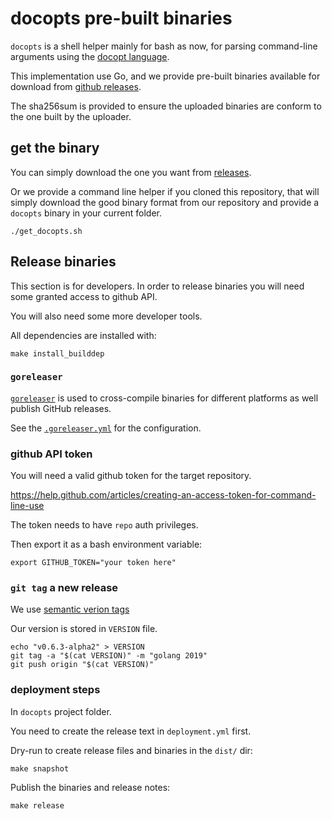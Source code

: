 # docopts pre-built binaries

`docopts` is a shell helper mainly for bash as now, for parsing command-line arguments using the
[docopt language](https://docopt.org).

This implementation use Go, and we provide pre-built binaries available for download from
[github releases](https://github.com/docopt/docopts/releases).

The sha256sum is provided to ensure the uploaded binaries are conform to the
one built by the uploader.

## get the binary

You can simply download the one you want from [releases](https://github.com/docopt/docopts/releases).

Or we provide a command line helper if you cloned this repository, that will
simply download the good binary format from our repository and provide a `docopts` binary in
your current folder.

```
./get_docopts.sh
```

## Release binaries

This section is for developers. In order to release binaries you will need
some granted access to github API.

You will also need some more developer tools.

All dependencies are installed with:

```
make install_builddep
```

### `goreleaser`

[`goreleaser`](https://github.com/goreleaser/goreleaser) is used to cross-compile binaries for different platforms as well publish GitHub releases.

See the [`.goreleaser.yml`](../goreleaser.yml) for the configuration.

### github API token

You will need a valid github token for the target repository.

https://help.github.com/articles/creating-an-access-token-for-command-line-use

The token needs to have `repo` auth privileges.

Then export it as a bash environment variable:

```
export GITHUB_TOKEN="your token here"
```

### `git tag` a new release

We use [semantic verion tags](https://semver.org/)

Our version is stored in `VERSION` file.

```
echo "v0.6.3-alpha2" > VERSION
git tag -a "$(cat VERSION)" -m "golang 2019"
git push origin "$(cat VERSION)"
```

### deployment steps

In `docopts` project folder.

You need to create the release text in `deployment.yml` first.

Dry-run to create release files and binaries in the `dist/` dir:

```
make snapshot
```

Publish the binaries and release notes:

```
make release
```
